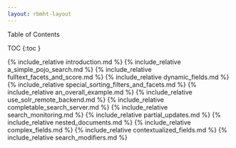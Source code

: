 ```yaml
---
layout: rbmht-layout
---
```


<div id="toc" class="toc2">
<div id="toctitle">
Table of Contents
</div>

* TOC
{:toc }
</div>

{% include_relative introduction.md %}
{% include_relative a_simple_pojo_search.md %}
{% include_relative fulltext_facets_and_score.md %}
{% include_relative dynamic_fields.md %}
{% include_relative special_sorting_filters_and_facets.md %}
{% include_relative an_overall_example.md %}
{% include_relative use_solr_remote_backend.md %}
{% include_relative completable_search_server.md %}
{% include_relative search_monitoring.md %}
{% include_relative partial_updates.md %}
{% include_relative nested_documents.md %}
{% include_relative complex_fields.md %}
{% include_relative contextualized_fields.md %}
{% include_relative search_modifiers.md %}
